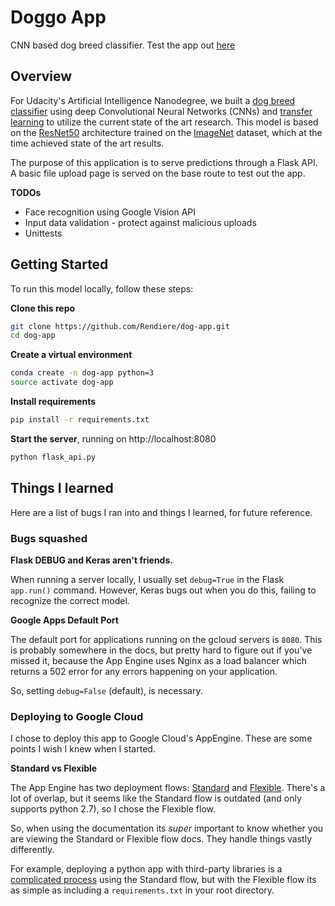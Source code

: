 # Doggo App

CNN based dog breed classifier. Test the app out [here](https://doggo-app-195912.appspot.com/)

## Overview

For Udacity's Artificial Intelligence Nanodegree, we built a [dog breed classifier](https://github.com/Rendiere/CNN-dog-breed-classifier) using deep Convolutional Neural Networks (CNNs) and [transfer learning](https://en.wikipedia.org/wiki/Transfer_learning) to utilize the current state of the art research. This model is based on the [ResNet50](https://arxiv.org/abs/1512.03385) architecture trained on the [ImageNet](http://www.image-net.org/) dataset, which at the time achieved state of the art results.


The purpose of this application is to serve predictions through a Flask API. A basic file upload page is served on the base route to test out the app.

**TODOs**
* Face recognition using Google Vision API
* Input data validation - protect against malicious uploads
* Unittests

## Getting Started

To run this model locally, follow these steps:

**Clone this repo**
```bash
git clone https://github.com/Rendiere/dog-app.git
cd dog-app
```

**Create a virtual environment**
```bash
conda create -n dog-app python=3
source activate dog-app
```


**Install requirements**
```bash
pip install -r requirements.txt
```

**Start the server**, running on  http://localhost:8080
```bash
python flask_api.py
```

## Things I learned

Here are a list of bugs I ran into and things I learned, for future reference.

### Bugs squashed

**Flask DEBUG and Keras aren't friends.**

When running a server locally, I usually set `debug=True` in the Flask `app.run()` command. However, Keras bugs out when you do this, failing to recognize the correct model. 

**Google Apps Default Port**

The default port for applications running on the gcloud servers is `8080`. This is probably somewhere in the docs, but pretty hard to figure out if you've missed it, because the App Engine uses Nginx as a load balancer which returns a 502 error for any errors happening on your application. 

So, setting `debug=False` (default), is necessary.

### Deploying to Google Cloud

I chose to deploy this app to Google Cloud's AppEngine. These are some points I wish I knew when I started.

**Standard vs Flexible**

The App Engine has two deployment flows: [Standard](https://cloud.google.com/appengine/docs/standard/python/) and [Flexible](https://cloud.google.com/appengine/docs/flexible/python/). There's a lot of overlap, but it seems like the Standard flow is outdated (and only supports python 2.7), so I chose the Flexible flow. 

So, when using the documentation its _super_ important to know whether you are viewing the Standard or Flexible flow docs. They handle things vastly differently. 

For example, deploying a python app with third-party libraries is a [complicated process](https://cloud.google.com/appengine/docs/standard/python/tools/using-libraries-python-27) using the Standard flow, but with the Flexible flow its as simple as including a `requirements.txt` in your root directory. 


